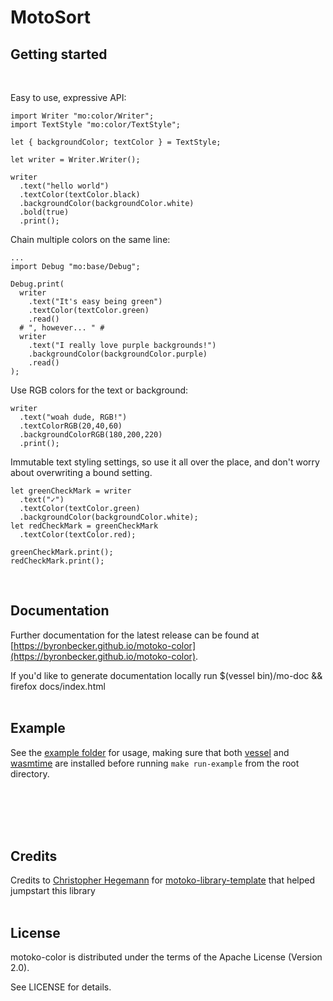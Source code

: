 # MotoSort


## Getting started
<br/>

Easy to use, expressive API:
```motoko
import Writer "mo:color/Writer";
import TextStyle "mo:color/TextStyle";

let { backgroundColor; textColor } = TextStyle;

let writer = Writer.Writer();

writer
  .text("hello world")
  .textColor(textColor.black)
  .backgroundColor(backgroundColor.white)
  .bold(true)
  .print();
```

Chain multiple colors on the same line:
```motoko
...
import Debug "mo:base/Debug";

Debug.print(
  writer
    .text("It's easy being green")
    .textColor(textColor.green)
    .read()
  # ", however... " #
  writer
    .text("I really love purple backgrounds!")
    .backgroundColor(backgroundColor.purple)
    .read()
);
```
      
Use RGB colors for the text or background:
```motoko
writer
  .text("woah dude, RGB!")
  .textColorRGB(20,40,60)
  .backgroundColorRGB(180,200,220)
  .print();
```

Immutable text styling settings, so use it all over the place, and don't worry about overwriting a bound setting.
```motoko
let greenCheckMark = writer
  .text("✓")
  .textColor(textColor.green)
  .backgroundColor(backgroundColor.white);
let redCheckMark = greenCheckMark
  .textColor(textColor.red);

greenCheckMark.print();
redCheckMark.print();
```
<br/>

## Documentation

Further documentation for the latest release can be found at [https://byronbecker.github.io/motoko-color](https://byronbecker.github.io/motoko-color).

If you'd like to generate documentation locally run $(vessel bin)/mo-doc && firefox docs/index.html
<br/>
<br/>

## Example
See the [example folder](https://github.com/ByronBecker/motoko-color/tree/main/example) for usage,
making sure that both [vessel](https://github.com/dfinity/vessel) and [wasmtime](https://wasmtime.dev/) are installed before running `make run-example` from the root directory.

<br/>
<br/>
<br/>
<br/>

## Credits
Credits to [Christopher Hegemann](https://github.com/kritzcreek) for [motoko-library-template](https://github.com/kritzcreek/motoko-library-template) that helped jumpstart this library
<br/>
<br/>

## License

motoko-color is distributed under the terms of the Apache License (Version 2.0).

See LICENSE for details.
